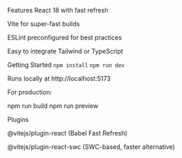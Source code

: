 

Features
React 18 with fast refresh

Vite for super-fast builds

ESLint preconfigured for best practices

Easy to integrate Tailwind or TypeScript

Getting Started
`npm install`
`npm run dev`


Runs locally at http://localhost:5173

For production:

npm run build
npm run preview

Plugins

@vitejs/plugin-react (Babel Fast Refresh)

@vitejs/plugin-react-swc (SWC-based, faster alternative)
